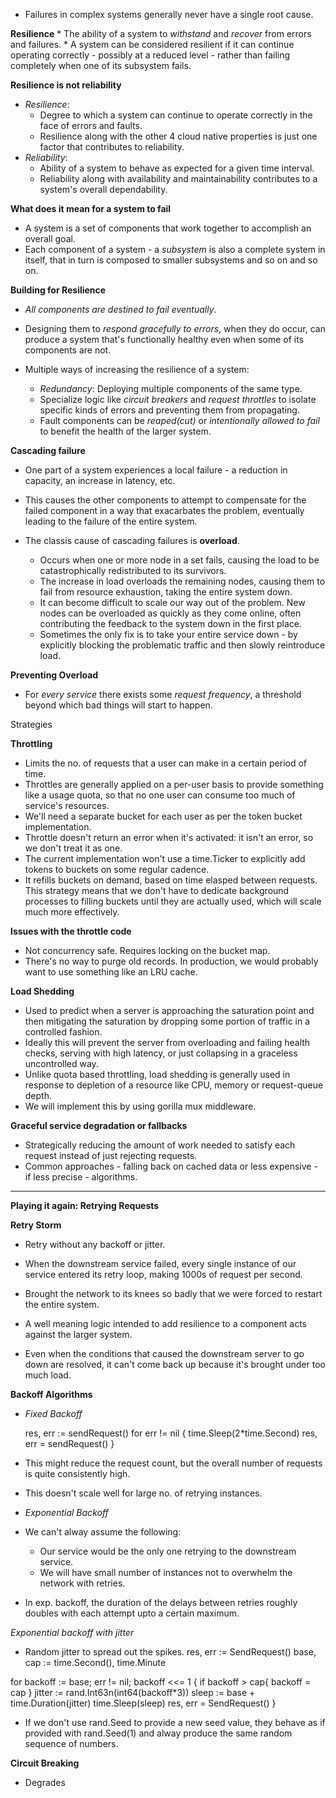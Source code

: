 * Failures in complex systems generally never have a single root cause.

**Resilience**
    * The ability of a system to *withstand* and *recover* from errors and failures.
    * A system can be considered resilient if it can continue operating correctly - possibly at a reduced level - rather than failing completely when one of its subsystem fails.

**Resilience is not reliability**
* *Resilience*: 
    * Degree to which a system can continue to operate correctly in the face of errors and faults.
    * Resilience along with the other 4 cloud native properties is just one factor that contributes to reliability.
* *Reliability*:
    * Ability of a system to behave as expected for a given time interval.
    * Reliability along with availability and maintainability contributes to a system's overall dependability.

**What does it mean for a system to fail**
* A system is a set of components that work together to accomplish an overall goal.
* Each component of a system - a *subsystem* is also a complete system in itself, that in turn is composed to smaller subsystems and so on and so on.

**Building for Resilience**
* *All components are destined to fail eventually*.
* Designing them to *respond gracefully to errors*, when they do occur, can produce a system that's functionally healthy even when some of its components are not.

* Multiple ways of increasing the resilience of a system:
    * *Redundancy*: Deploying multiple components of the same type.
    * Specialize logic like *circuit breakers* and *request throttles* to isolate specific kinds of errors and preventing them from propagating.
    * Fault components can be *reaped(cut)* or *intentionally allowed to fail* to benefit the health of the larger system.

**Cascading failure**
* One part of a system experiences a local failure - a reduction in capacity, an increase in latency, etc.
* This causes the other components to attempt to compensate for the failed component in a way that exacarbates the problem, eventually leading to the failure of the entire system.

* The classis cause of cascading failures is **overload**.
    * Occurs when one or more node in a set fails, causing the load to be catastrophically redistributed to its survivors.
    * The increase in load overloads the remaining nodes, causing them to fail from resource exhaustion, taking the entire system down.
    * It can become difficult to scale our way out of the problem. New nodes can be overloaded as quickly as they come online, often contributing the feedback to the system down in the first place.
    * Sometimes the only fix is to take your entire service down - by explicitly blocking the problematic traffic and then slowly reintroduce load.

**Preventing Overload**
* For *every service* there exists some *request frequency*, a threshold beyond which bad things will start to happen.

Strategies

**Throttling**
* Limits the no. of requests that a user can make in a certain period of time.
* Throttles are generally applied on a per-user basis to provide something like a usage quota, so that no one user can consume too much of service's resources.
* We'll need a separate bucket for each user as per the token bucket implementation.
* Throttle doesn't return an error when it's activated: it isn't an error, so we don't treat it as one.
* The current implementation won't use a time.Ticker to explicitly add tokens to buckets on some regular cadence.
* It refills buckets on demand, based on time elasped between requests. This strategy means that we don't have to dedicate background processes to filling buckets until they are actually used, which will scale much more effectively.

**Issues with the throttle code**
* Not concurrency safe. Requires locking on the bucket map.
* There's no way to purge old records. In production, we would probably want to use something like an LRU cache.

**Load Shedding**
* Used to predict when a server is approaching the saturation point and then mitigating the saturation by dropping some portion of traffic in a controlled fashion.
* Ideally this will prevent the server from overloading and failing health checks, serving with high latency, or just collapsing in a graceless uncontrolled way.
* Unlike quota based throttling, load shedding is generally used in response to depletion of a resource like CPU, memory or request-queue depth.
* We will implement this by using gorilla mux middleware.

**Graceful service degradation or fallbacks**
* Strategically reducing the amount of work needed to satisfy each request instead of just rejecting requests.
* Common approaches - falling back on cached data or less expensive - if less precise - algorithms.

****************************************************************************************************

**Playing it again: Retrying Requests**

**Retry Storm**
* Retry without any backoff or jitter.
* When the downstream service failed, every single instance of our service entered its retry loop, making 1000s of request per second.
* Brought the network to its knees so badly that we were forced to restart the entire system.

* A well meaning logic intended to add resilience to a component acts against the larger system.
* Even when the conditions that caused the downstream server to go down are resolved, it can't come back up because it's brought under too much load.

**Backoff Algorithms**

* *Fixed Backoff*

    res, err := sendRequest()
    for err != nil {
        time.Sleep(2*time.Second)
        res, err = sendRequest()
    }
* This might reduce the request count, but the overall number of requests is quite consistently high.
* This doesn't scale well for large no. of retrying instances.

* *Exponential Backoff*
* We can't alway assume the following:
    * Our service would be the only one retrying to the downstream service.
    * We will have small number of instances not to overwhelm the network with retries.
* In exp. backoff, the duration of the delays between retries roughly doubles with each attempt upto a certain maximum.

*Exponential backoff with jitter*
* Random jitter to spread out the spikes.
res, err := SendRequest()
base, cap := time.Second(), time.Minute

for backoff := base; err != nil; backoff <<= 1 {
    if backoff > cap{
        backoff = cap
    }
    jitter := rand.Int63n(int64(backoff*3))
    sleep := base + time.Duration(jitter)
    time.Sleep(sleep)
    res, err = SendRequest()
}

* If we don't use rand.Seed to provide a new seed value, they behave as if provided with rand.Seed(1) and alway produce the same random sequence of numbers.

**Circuit Breaking**
* Degrades 